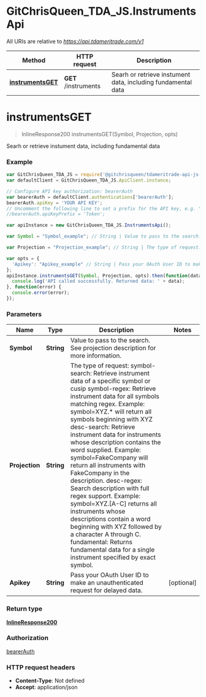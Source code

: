 # GitChrisQueen_TDA_JS.InstrumentsApi

All URIs are relative to *https://api.tdameritrade.com/v1*

Method | HTTP request | Description
------------- | ------------- | -------------
[**instrumentsGET**](InstrumentsApi.md#instrumentsGET) | **GET** /instruments | Searh or retrieve instument data, including fundamental data


<a name="instrumentsGET"></a>
# **instrumentsGET**
> InlineResponse200 instrumentsGET(Symbol, Projection, opts)

Searh or retrieve instument data, including fundamental data

### Example
```javascript
var GitChrisQueen_TDA_JS = require('@gitchrisqueen/tdameritrade-api-js-client');
var defaultClient = GitChrisQueen_TDA_JS.ApiClient.instance;

// Configure API key authorization: bearerAuth
var bearerAuth = defaultClient.authentications['bearerAuth'];
bearerAuth.apiKey = 'YOUR API KEY';
// Uncomment the following line to set a prefix for the API key, e.g. "Token" (defaults to null)
//bearerAuth.apiKeyPrefix = 'Token';

var apiInstance = new GitChrisQueen_TDA_JS.InstrumentsApi();

var Symbol = "Symbol_example"; // String | Value to pass to the search. See projection description for more information.

var Projection = "Projection_example"; // String | The type of request: symbol-search: Retrieve instrument data of a specific symbol or cusip symbol-regex: Retrieve instrument data for all symbols matching regex. Example: symbol=XYZ.* will return all symbols beginning with XYZ desc-search: Retrieve instrument data for instruments whose description contains the word supplied. Example: symbol=FakeCompany will return all instruments with FakeCompany in the description. desc-regex: Search description with full regex support. Example: symbol=XYZ.[A-C] returns all instruments whose descriptions contain a word beginning with XYZ followed by a character A through C. fundamental: Returns fundamental data for a single instrument specified by exact symbol.

var opts = { 
  'Apikey': "Apikey_example" // String | Pass your OAuth User ID to make an unauthenticated request for delayed data.
};
apiInstance.instrumentsGET(Symbol, Projection, opts).then(function(data) {
  console.log('API called successfully. Returned data: ' + data);
}, function(error) {
  console.error(error);
});

```

### Parameters

Name | Type | Description  | Notes
------------- | ------------- | ------------- | -------------
 **Symbol** | **String**| Value to pass to the search. See projection description for more information. | 
 **Projection** | **String**| The type of request: symbol-search: Retrieve instrument data of a specific symbol or cusip symbol-regex: Retrieve instrument data for all symbols matching regex. Example: symbol=XYZ.* will return all symbols beginning with XYZ desc-search: Retrieve instrument data for instruments whose description contains the word supplied. Example: symbol=FakeCompany will return all instruments with FakeCompany in the description. desc-regex: Search description with full regex support. Example: symbol=XYZ.[A-C] returns all instruments whose descriptions contain a word beginning with XYZ followed by a character A through C. fundamental: Returns fundamental data for a single instrument specified by exact symbol. | 
 **Apikey** | **String**| Pass your OAuth User ID to make an unauthenticated request for delayed data. | [optional] 

### Return type

[**InlineResponse200**](InlineResponse200.md)

### Authorization

[bearerAuth](../README.md#bearerAuth)

### HTTP request headers

 - **Content-Type**: Not defined
 - **Accept**: application/json

